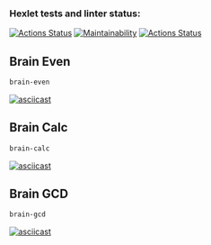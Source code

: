 ### Hexlet tests and linter status:
[![Actions Status](https://github.com/tlenkie/frontend-project-lvl1/workflows/hexlet-check/badge.svg)](https://github.com/tlenkie/frontend-project-lvl1/actions)
[![Maintainability](https://api.codeclimate.com/v1/badges/a99a88d28ad37a79dbf6/maintainability)](https://codeclimate.com/github/codeclimate/codeclimate/maintainability)
[![Actions Status](https://github.com/tlenkie/frontend-project-lvl1/workflows/linter-check/badge.svg)](https://github.com/tlenkie/frontend-project-lvl1/actions)

## Brain Even
```bash
brain-even
```
[![asciicast](https://asciinema.org/a/AARh6oxjeDzvakdc0PjcdyDrA.svg)](https://asciinema.org/a/AARh6oxjeDzvakdc0PjcdyDrA)

## Brain Calc
```bash
brain-calc
```
[![asciicast](https://asciinema.org/a/X8UzZwvfM4GWxszycTE4PQayg.svg)](https://asciinema.org/a/X8UzZwvfM4GWxszycTE4PQayg)

## Brain GCD
```bash
brain-gcd
```
[![asciicast](https://asciinema.org/a/frfNLS9yL1bM8frGRdsmJde6i.svg)](https://asciinema.org/a/frfNLS9yL1bM8frGRdsmJde6i)